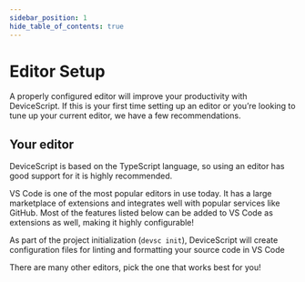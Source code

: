 ```yaml
---
sidebar_position: 1
hide_table_of_contents: true
---
```


# Editor Setup

A properly configured editor will improve your productivity with DeviceScript. If this is your first time setting up an editor or you’re looking to tune up your current editor, we have a few recommendations.

## Your editor 

DeviceScript is based on the TypeScript language, so using an editor has good support for it is highly recommended.

VS Code is one of the most popular editors in use today. It has a large marketplace of extensions and integrates well with popular services like GitHub. Most of the features listed below can be added to VS Code as extensions as well, making it highly configurable!

As part of the project initialization (`devsc init`), DeviceScript will create configuration files for linting and formatting your source code in VS Code

There are many other editors, pick the one that works best for you!